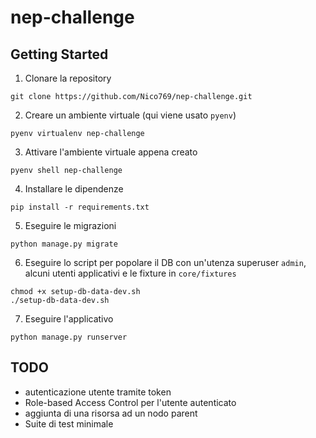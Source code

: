 # nep-challenge

## Getting Started

1. Clonare la repository

```
git clone https://github.com/Nico769/nep-challenge.git
```

2. Creare un ambiente virtuale (qui viene usato `pyenv`)

```
pyenv virtualenv nep-challenge
```

3. Attivare l'ambiente virtuale appena creato

```
pyenv shell nep-challenge
```

4. Installare le dipendenze

```
pip install -r requirements.txt
```

5. Eseguire le migrazioni

```
python manage.py migrate
```

6. Eseguire lo script per popolare il DB con un'utenza superuser `admin`, alcuni utenti applicativi e le fixture in `core/fixtures`

```
chmod +x setup-db-data-dev.sh
./setup-db-data-dev.sh
```

7. Eseguire l'applicativo

```
python manage.py runserver
```

## TODO

- autenticazione utente tramite token
- Role-based Access Control per l'utente autenticato
- aggiunta di una risorsa ad un nodo parent
- Suite di test minimale
